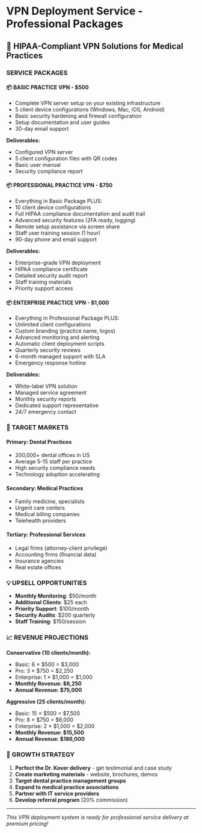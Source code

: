 # VPN Deployment Service - Professional Packages

## 🏥 HIPAA-Compliant VPN Solutions for Medical Practices

### SERVICE PACKAGES

#### 📦 BASIC PRACTICE VPN - $500
- Complete VPN server setup on your existing infrastructure
- 5 client device configurations (Windows, Mac, iOS, Android)
- Basic security hardening and firewall configuration
- Setup documentation and user guides
- 30-day email support

**Deliverables:**
- Configured VPN server
- 5 client configuration files with QR codes
- Basic user manual
- Security compliance report

#### 📦 PROFESSIONAL PRACTICE VPN - $750
- Everything in Basic Package PLUS:
- 10 client device configurations
- Full HIPAA compliance documentation and audit trail
- Advanced security features (2FA ready, logging)
- Remote setup assistance via screen share
- Staff user training session (1 hour)
- 90-day phone and email support

**Deliverables:**
- Enterprise-grade VPN deployment
- HIPAA compliance certificate
- Detailed security audit report
- Staff training materials
- Priority support access

#### 📦 ENTERPRISE PRACTICE VPN - $1,000
- Everything in Professional Package PLUS:
- Unlimited client configurations
- Custom branding (practice name, logos)
- Advanced monitoring and alerting
- Automatic client deployment scripts
- Quarterly security reviews
- 6-month managed support with SLA
- Emergency response hotline

**Deliverables:**
- White-label VPN solution
- Managed service agreement
- Monthly security reports
- Dedicated support representative
- 24/7 emergency contact

### 🎯 TARGET MARKETS

#### Primary: Dental Practices
- 200,000+ dental offices in US
- Average 5-15 staff per practice
- High security compliance needs
- Technology adoption accelerating

#### Secondary: Medical Practices  
- Family medicine, specialists
- Urgent care centers
- Medical billing companies
- Telehealth providers

#### Tertiary: Professional Services
- Legal firms (attorney-client privilege)
- Accounting firms (financial data)
- Insurance agencies
- Real estate offices

### 💡 UPSELL OPPORTUNITIES

- **Monthly Monitoring**: $50/month
- **Additional Clients**: $25 each
- **Priority Support**: $100/month  
- **Security Audits**: $200 quarterly
- **Staff Training**: $150/session

### 📈 REVENUE PROJECTIONS

**Conservative (10 clients/month):**
- Basic: 6 × $500 = $3,000
- Pro: 3 × $750 = $2,250  
- Enterprise: 1 × $1,000 = $1,000
- **Monthly Revenue: $6,250**
- **Annual Revenue: $75,000**

**Aggressive (25 clients/month):**
- Basic: 15 × $500 = $7,500
- Pro: 8 × $750 = $6,000
- Enterprise: 2 × $1,000 = $2,000  
- **Monthly Revenue: $15,500**
- **Annual Revenue: $186,000**

### 🚀 GROWTH STRATEGY

1. **Perfect the Dr. Kover delivery** - get testimonial and case study
2. **Create marketing materials** - website, brochures, demos
3. **Target dental practice management groups**
4. **Expand to medical practice associations**
5. **Partner with IT service providers**
6. **Develop referral program** (20% commission)

---

*This VPN deployment system is ready for professional service delivery at premium pricing!*

